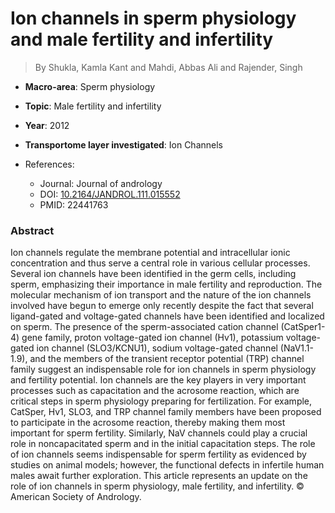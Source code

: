 # Ion channels in sperm physiology and male fertility and infertility

> By Shukla, Kamla Kant and Mahdi, Abbas Ali and Rajender, Singh

- **Macro-area**: Sperm physiology
- **Topic**: Male fertility and infertility
- **Year**: 2012
- **Transportome layer investigated**: Ion Channels

- References:
  - Journal: Journal of andrology
  - DOI: [10.2164/JANDROL.111.015552](https://doi.org/10.2164/JANDROL.111.015552)
  - PMID: 22441763

### Abstract

Ion channels regulate the membrane potential and intracellular ionic concentration and thus serve a central role in various cellular processes. Several ion channels have been identified in the germ cells, including sperm, emphasizing their importance in male fertility and reproduction. The molecular mechanism of ion transport and the nature of the ion channels involved have begun to emerge only recently despite the fact that several ligand-gated and voltage-gated channels have been identified and localized on sperm. The presence of the sperm-associated cation channel (CatSper1-4) gene family, proton voltage-gated ion channel (Hv1), potassium voltage-gated ion channel (SLO3/KCNU1), sodium voltage-gated channel (NaV1.1-1.9), and the members of the transient receptor potential (TRP) channel family suggest an indispensable role for ion channels in sperm physiology and fertility potential. Ion channels are the key players in very important processes such as capacitation and the acrosome reaction, which are critical steps in sperm physiology preparing for fertilization. For example, CatSper, Hv1, SLO3, and TRP channel family members have been proposed to participate in the acrosome reaction, thereby making them most important for sperm fertility. Similarly, NaV channels could play a crucial role in noncapacitated sperm and in the initial capacitation steps. The role of ion channels seems indispensable for sperm fertility as evidenced by studies on animal models; however, the functional defects in infertile human males await further exploration. This article represents an update on the role of ion channels in sperm physiology, male fertility, and infertility. © American Society of Andrology.
